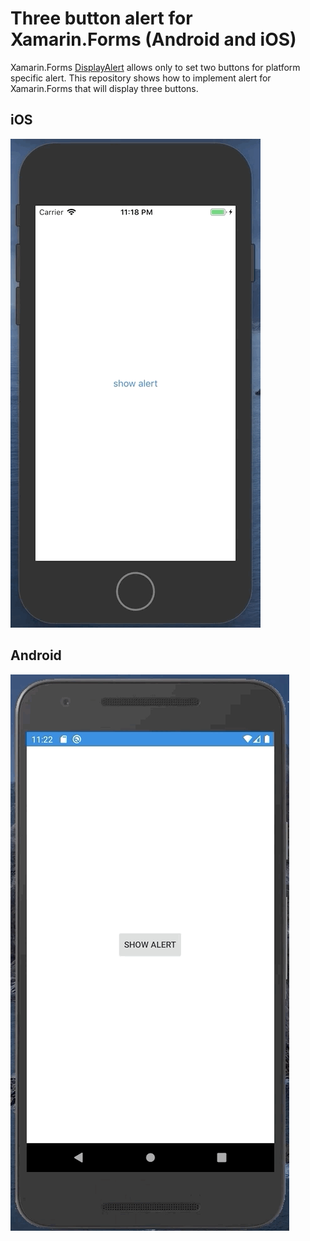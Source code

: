# Three button alert for Xamarin.Forms (Android and iOS)

Xamarin.Forms [DisplayAlert](https://docs.microsoft.com/en-us/xamarin/xamarin-forms/user-interface/pop-ups) allows only to set two buttons for platform specific alert. This repository shows how to implement alert for Xamarin.Forms that will display three buttons.

## iOS

![iOS](iOS_XamarinForms_alert.gif)

## Android

![Android](Android_XamarinForms_alert.gif)
